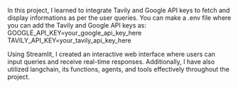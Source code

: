 In this project, I learned to integrate Tavily and Google API keys to fetch and display informations as per the user queries. 
You can make a .env file where you can add the Tavily and Google API keys as:
GOOGLE_API_KEY=your_google_api_key_here
TAVILY_API_KEY=your_tavily_api_key_here

Using Streamlit, I created an interactive web interface where users can input queries and receive real-time responses. Additionally, I have also utilized langchain, its functions, agents, and tools effectively throughout the project.

